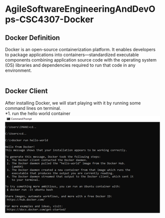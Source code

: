 # AgileSoftwareEngineeringAndDevOps-CSC4307-Docker <br />
## Docker Definition <br />
Docker is an open-source containerization platform. It enables developers to package applications into containers—standardized executable components combining application source code with the operating system (OS) libraries and dependencies required to run that code in any environment. <br /> <br />
## Docker Client <br />
After installing Docker, we will start playing with it by running some command lines on terminal. <br />
*1.	run the hello world container <br />
![](Screenshots/Picture1.png)
